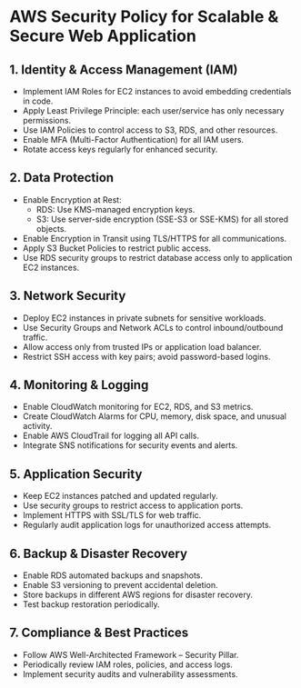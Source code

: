 # AWS Security Policy for Scalable & Secure Web Application

## 1. Identity & Access Management (IAM)
- Implement IAM Roles for EC2 instances to avoid embedding credentials in code.
- Apply Least Privilege Principle: each user/service has only necessary permissions.
- Use IAM Policies to control access to S3, RDS, and other resources.
- Enable MFA (Multi-Factor Authentication) for all IAM users.
- Rotate access keys regularly for enhanced security.

## 2. Data Protection
- Enable Encryption at Rest:
  - RDS: Use KMS-managed encryption keys.
  - S3: Use server-side encryption (SSE-S3 or SSE-KMS) for all stored objects.
- Enable Encryption in Transit using TLS/HTTPS for all communications.
- Apply S3 Bucket Policies to restrict public access.
- Use RDS security groups to restrict database access only to application EC2 instances.

## 3. Network Security
- Deploy EC2 instances in private subnets for sensitive workloads.
- Use Security Groups and Network ACLs to control inbound/outbound traffic.
- Allow access only from trusted IPs or application load balancer.
- Restrict SSH access with key pairs; avoid password-based logins.

## 4. Monitoring & Logging
- Enable CloudWatch monitoring for EC2, RDS, and S3 metrics.
- Create CloudWatch Alarms for CPU, memory, disk space, and unusual activity.
- Enable AWS CloudTrail for logging all API calls.
- Integrate SNS notifications for security events and alerts.

## 5. Application Security
- Keep EC2 instances patched and updated regularly.
- Use security groups to restrict access to application ports.
- Implement HTTPS with SSL/TLS for web traffic.
- Regularly audit application logs for unauthorized access attempts.

## 6. Backup & Disaster Recovery
- Enable RDS automated backups and snapshots.
- Enable S3 versioning to prevent accidental deletion.
- Store backups in different AWS regions for disaster recovery.
- Test backup restoration periodically.

## 7. Compliance & Best Practices
- Follow AWS Well-Architected Framework – Security Pillar.
- Periodically review IAM roles, policies, and access logs.
- Implement security audits and vulnerability assessments.
